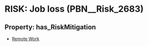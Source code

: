 # RISK: __Job loss__ (PBN__Risk_2683)

## Property: has_RiskMitigation

* [Remote Work](PBN__Mitigation_459)

